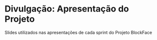 # Divulgação: Apresentação do Projeto

Slides utilizados nas apresentações de cada sprint do Projeto BlockFace